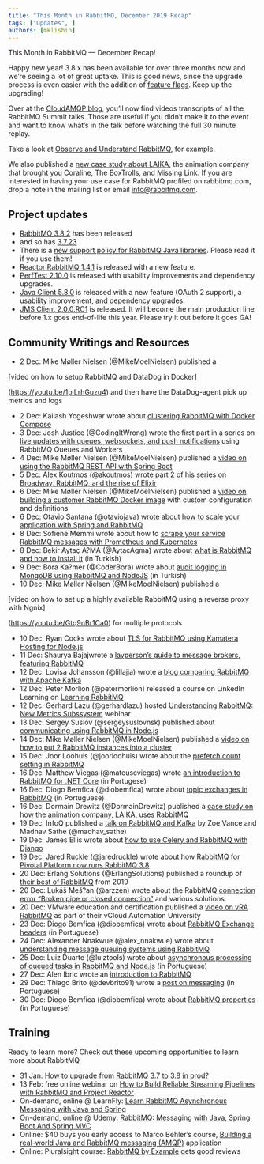 ```yaml
---
title: "This Month in RabbitMQ, December 2019 Recap"
tags: ["Updates", ]
authors: [mklishin]
---
```


This Month in RabbitMQ — December Recap!

Happy new year! 3.8.x has been available for over three months now and we’re seeing a lot of great uptake. This is good news,
since the upgrade process is even easier with the addition of [feature flags](/docs/feature-flags). Keep up the upgrading!

Over at the [CloudAMQP blog](https://www.cloudamqp.com/blog/index.html), you’ll now find videos transcripts of all the RabbitMQ Summit talks.
Those are useful if you didn’t make it to the event and want to know what’s in the talk before watching the full 30 minute replay.

Take a look at [Observe and Understand RabbitMQ](https://www.cloudamqp.com/blog/2019-12-10-observe-and-understand-rabbitmq.html), for example.

We also published a [new case study about LAIKA](/blog/2019/12/16/laika-gets-creative-with-rabbitmq-as-the-animation-companys-it-nervous-system), the animation company that brought you Coraline, The BoxTrolls, and Missing Link.
If you are interested in having your use case for RabbitMQ profiled on rabbitmq.com, drop a note in the mailing list or email info@rabbitmq.com.

<!-- truncate -->

## Project updates

* [RabbitMQ 3.8.2](/docs/news#2019-12-02T12:00:00+00:00) has been released
* and so has [3.7.23](/docs/news#2019-12-05T12:00:00+00:00)
* There is a [new support policy for RabbitMQ Java libraries](https://groups.google.com/d/msg/rabbitmq-users/F9f0ymQLSYE/59nBVlWPBQAJ). Please read it if you use them!
* [Reactor RabbitMQ 1.4.1](https://groups.google.com/d/msg/rabbitmq-users/W4OqI-cTP8Y/fiIQJ7FgBAAJ) is released with a new feature.
* [PerfTest 2.10.0](https://groups.google.com/d/msg/rabbitmq-users/jHaEvZr_Oxg/YXasq2dWBQAJ) is released with usability improvements and dependency upgrades.
* [Java Client 5.8.0](https://groups.google.com/d/msg/rabbitmq-users/wlSB7BxbhrU/-6HddX7vAQAJ) is released with a new feature (OAuth 2 support), a usability improvement, and dependency upgrades.
* [JMS Client 2.0.0.RC1](https://groups.google.com/d/msg/rabbitmq-users/JWC1WP53KL0/i9UJqcmOBQAJ) is released. It will become the main production line before 1.x goes end-of-life this year. Please try it out before it goes GA!

## Community Writings and Resources

* 2 Dec: Mike Møller Nielsen (@MikeMoelNielsen) published a

[video on how to setup RabbitMQ and DataDog in Docker]

(https://youtu.be/1piLrhGuzu4) and then have the DataDog-agent pick up metrics and logs
* 2 Dec: Kailash Yogeshwar wrote about [clustering RabbitMQ with Docker Compose](https://medium.com/@kailashyogeshwar/rabbitmq-cluster-using-docker-compose-7397ea378d73)
* 3 Dec: Josh Justice (@CodingItWrong) wrote the first part in a series on [live updates with queues, websockets, and push notifications](https://www.bignerdranch.com/blog/live-updates-with-queues-websockets-and-push-notifications-part-1-rabbitmq-queues-and-workers/) using RabbitMQ Queues and Workers
* 4 Dec: Mike Møller Nielsen (@MikeMoelNielsen) published a [video on using the RabbitMQ REST API with Spring Boot](https://youtu.be/mAo_1At32-Q)
* 5 Dec: Alex Koutmos (@akoutmos) wrote part 2 of his series on [Broadway, RabbitMQ, and the rise of Elixir](https://akoutmos.com/post/broadway-rabbitmq-and-the-rise-of-elixir-two/)
* 6 Dec: Mike Møller Nielsen (@MikeMoelNielsen) published a [video on building a customer RabbitMQ Docker image](https://youtu.be/I8QHPfMhqAU) with custom configuration and definitions
* 6 Dec: Otavio Santana (@otaviojava) wrote about [how to scale your application with Spring and RabbitMQ](https://dzone.com/articles/scale-your-application-with-spring-and-rabbitmq)
* 8 Dec: Sofiene Memmi wrote about how to [scrape your service RabbitMQ messages with Prometheus and Kubernetes](https://medium.com/@sofienememmi/scrape-your-service-rabbitmq-messages-with-prometheus-kubernetes-b4f711993f19)
* 8 Dec: Bekir Aytaç A?MA (@AytacAgma) wrote about [what is RabbitMQ and how to install it](https://www.aytacagma.com/rabbitmq-nedir-ve-nasil-kurulur/) (in Turkish)
* 9 Dec: Bora Ka?mer (@CoderBora) wrote about [audit logging in MongoDB using RabbitMQ and NodeJS](http://www.borakasmer.com/nodejs-uzerinde-rabbitmq-kullanarak-mongodbde-audit-log-tutma/) (in Turkish)
* 10 Dec: Mike Møller Nielsen (@MikeMoelNielsen) published a

[video on how to set up a highly available RabbitMQ using a reverse proxy with Ngnix]

(https://youtu.be/Gtq9nBr1Ca0) for multiple protocols
* 10 Dec: Ryan Cocks wrote about [TLS for RabbitMQ using Kamatera Hosting for Node.js](https://medium.com/@ryan_4378/ssl-for-rabbitmq-using-kamatera-hosting-node-js-ed91c5fc5b2e)
* 11 Dec: Shaurya Bajajwrote a [layperson’s guide to message brokers, featuring RabbitMQ](https://medium.com/@curiousGuy13/a-laymans-guide-to-message-brokers-be0259ed67da)
* 12 Dec: Lovisa Johansson (@lillajja) wrote a [blog comparing RabbitMQ with Apache Kafka](https://www.cloudamqp.com/blog/2019-12-12-when-to-use-rabbitmq-or-apache-kafka.html)
* 12 Dec: Peter Morlion (@petermorlion) released a course on LinkedIn Learning on [Learning RabbitMQ](https://www.linkedin.com/learning/learning-rabbitmq/connect-your-services-with-asynchronous-messaging?u=2171914)
* 12 Dec: Gerhard Lazu (@gerhardlazu) hosted [Understanding RabbitMQ: New Metrics Subssystem](https://content.pivotal.io/webinars/dec-12-understand-rabbitmq-for-developers-and-operators-webinar?utm_campaign=this-month-understanding-rabbitmq&amp;utm_source=rabbitmq&amp;utm_medium=website) webinar
* 13 Dec: Sergey Suslov (@sergeysuslovnsk) published about [communicating using RabbitMQ in Node.js](https://medium.com/swlh/communicating-using-rabbitmq-in-node-js-e63a4dffc8bb)
* 14 Dec: Mike Møller Nielsen (@MikeMoelNielsen) published a [video on how to put 2 RabbitMQ instances into a cluster](https://youtu.be/YPXC_ERdjCo)
* 15 Dec: Joor Loohuis (@joorloohuis) wrote about the [prefetch count setting in RabbitMQ](https://medium.com/@joor.loohuis/about-the-prefetch-count-in-rabbitmq-5f2f5611063b)
* 16 Dec: Matthew Viegas (@mateuscviegas) wrote [an introduction to RabbitMQ for .NET Core](https://dev.to/mviegas/pt-br-introducao-ao-rabbitmq-com-net-core-15oc) (in Portugese)
* 16 Dec: Diogo Bemfica (@diobemfica) wrote about [topic exchanges in RabbitMQ](https://diogobemfica.com.br/exchanges-tipo-topic-no-rabbitmq) (in Portuguese)
* 16 Dec: Dormain Drewitz (@DormainDrewitz) published a [case study on how the animation company, LAIKA, uses RabbitMQ](/blog/2019/12/16/laika-gets-creative-with-rabbitmq-as-the-animation-companys-it-nervous-system)
* 19 Dec: InfoQ published a [talk on RabbitMQ and Kafka](https://www.infoq.com/presentations/rabbitmq-kafka/) by Zoe Vance and Madhav Sathe (@madhav_sathe)
* 19 Dec: James Ellis wrote about [how to use Celery and RabbitMQ with Django](https://morioh.com/p/b9f71324b5b1)
* 19 Dec: Jared Ruckle (@jaredruckle) wrote about how [RabbitMQ for Pivotal Platform now runs RabbitMQ 3.8](https://content.pivotal.io/blog/any-company-can-become-a-software-driven-organization-the-new-release-of-pivotal-platform-gives-you-the-blueprint#The%20new%20RabbitMQ%20open%20source%20release%20comes%20to%20Pivotal%20Platform)
* 20 Dec: Erlang Solutions (@ErlangSolutions) published a roundup of [their best of RabbitMQ](https://www.erlang-solutions.com/blog/rabbitmq-highlights-2019-best-of-the-beam.html) from 2019
* 20 Dec: Lukáš Meš?an (@arzzen) wrote about the RabbitMQ [connection error “Broken pipe or closed connection”](https://lukasmestan.com/rabbitmq-broken-pipe-or-closed-connection/) and various solutions
* 20 Dec: VMware education and certification published a [video on vRA RabbitMQ](https://youtu.be/6TP_4CiF8-E) as part of their vCloud Automation University
* 23 Dec: Diogo Bemfica (@diobemfica) wrote about [RabbitMQ Exchange headers](https://diogobemfica.com.br/exchanges-tipo-headers-no-rabbitmq) (in Portuguese)
* 24 Dec: Alexander Nnakwue (@alex_nnakwue) wrote about [understanding message queuing systems using RabbitMQ](https://blog.logrocket.com/understanding-message-queuing-systems-using-rabbitmq/)
* 25 Dec: Luiz Duarte (@luiztools) wrote about [asynchronous processing of queued tasks in RabbitMQ and Node.js](https://www.luiztools.com.br/post/processamento-assincrono-de-tarefas-com-filas-no-rabbitmq-e-node-js/) (in Portuguese)
* 27 Dec: Alen Ibric wrote an [introduction to RabbitMQ](https://www.alenibric.com.tr/2019/12/27/rabbitmq-message-broker/)
* 29 Dec: Thiago Brito (@devbrito91) wrote a [post on messaging](https://medium.com/@devbrito91/mensageria-1330c6032049) (in Portuguese)
* 30 Dec: Diogo Bemfica (@diobemfica) wrote about [RabbitMQ properties](https://diogobemfica.com.br/propriedades-do-rabbitmq) (in Portuguese)

## Training

Ready to learn more? Check out these upcoming opportunities to learn more about RabbitMQ

* 31 Jan: [How to upgrade from RabbitMQ 3.7 to 3.8 in prod?](https://github.com/rabbitmq/tgir/pull/3)
* 13 Feb: free online webinar on [How to Build Reliable Streaming Pipelines with RabbitMQ and Project Reactor](https://content.pivotal.io/rabbitmq/feb-13-how-to-build-reliable-streaming-pipelines-with-rabbitmq-and-project-reactor-webinar?utm_campaign=reactor-streaming-webinar-blog&amp;utm_source=rabbitmq&amp;utm_medium=website)
* On-demand, online @ LearnFly: [Learn RabbitMQ Asynchronous Messaging with Java and Spring](https://www.learnfly.com/learn-rabbitmq-asynchronous-messaging-with-java-and-spring)
* On-demand, online @ Udemy: [RabbitMQ: Messaging with Java, Spring Boot And Spring MVC](https://www.udemy.com/rabbitmq-messaging-with-java-spring-boot-and-spring-mvc/)
* Online: $40 buys you early access to Marco Behler’s course, [Building a real-world Java and RabbitMQ messaging (AMQP)](https://www.marcobehler.com/courses/30-building-a-real-world-java-and-rabbitmq-messaging-amqp-application) application
* Online: Pluralsight course: [RabbitMQ by Example](https://www.pluralsight.com/courses/rabbitmq-by-example) gets good reviews
